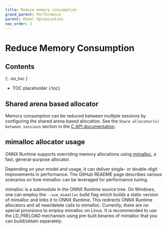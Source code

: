 ```yaml
---
title: Reduce memory consumption
grand_parent: Performance
parent: Model Optimization
nav_order: 2
---
```


# Reduce Memory Consumption

## Contents
{: .no_toc }

* TOC placeholder
{:toc}

## Shared arena based allocator

Memory consumption can be reduced between multiple sessions by configuring the shared arena based allocation. See the `Share allocator(s) between sessions` section in the [C API documentation](../../get-started/with-c.md).

## mimalloc allocator usage

ONNX Runtime supports overriding memory allocations using [mimalloc](https://github.com/microsoft/mimalloc), a fast, general-purpose allocator.

Depending on your model and usage, it can deliver single- or double-digit improvements in performance. The GitHub README page describes various scenarios on how mimalloc can be leveraged for performance tuning.

mimalloc is a submodule in the ONNX Runtime source tree. On Windows, one can employ the `--use_mimalloc` build flag which builds a static version of mimalloc and links it to ONNX Runtime. This redirects ONNX Runtime allocators and all new/delete calls to mimalloc.
Currently, there are no special provisions to employ mimalloc on Linux. It is recommended to use the LD_PRELOAD mechanism using pre-built binaries of mimalloc that you can build/obtain separately.

